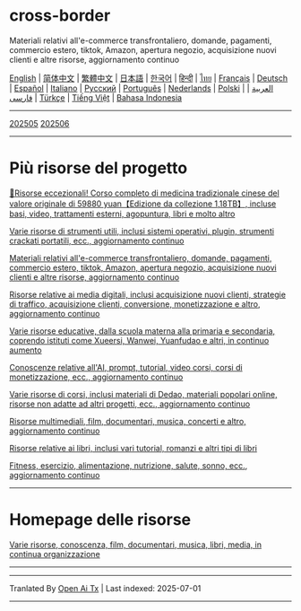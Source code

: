 # cross-border
Materiali relativi all'e-commerce transfrontaliero, domande, pagamenti, commercio estero, tiktok, Amazon, apertura negozio, acquisizione nuovi clienti e altre risorse, aggiornamento continuo

[English](https://openaitx.github.io/view.html?user=mswnlz&project=cross-border&lang=en) | [简体中文](https://openaitx.github.io/view.html?user=mswnlz&project=cross-border&lang=zh-CN) | [繁體中文](https://openaitx.github.io/view.html?user=mswnlz&project=cross-border&lang=zh-TW) | [日本語](https://openaitx.github.io/view.html?user=mswnlz&project=cross-border&lang=ja) | [한국어](https://openaitx.github.io/view.html?user=mswnlz&project=cross-border&lang=ko) | [हिन्दी](https://openaitx.github.io/view.html?user=mswnlz&project=cross-border&lang=hi) | [ไทย](https://openaitx.github.io/view.html?user=mswnlz&project=cross-border&lang=th) | [Français](https://openaitx.github.io/view.html?user=mswnlz&project=cross-border&lang=fr) | [Deutsch](https://openaitx.github.io/view.html?user=mswnlz&project=cross-border&lang=de) | [Español](https://openaitx.github.io/view.html?user=mswnlz&project=cross-border&lang=es) | [Italiano](https://openaitx.github.io/view.html?user=mswnlz&project=cross-border&lang=it) | [Русский](https://openaitx.github.io/view.html?user=mswnlz&project=cross-border&lang=ru) | [Português](https://openaitx.github.io/view.html?user=mswnlz&project=cross-border&lang=pt) | [Nederlands](https://openaitx.github.io/view.html?user=mswnlz&project=cross-border&lang=nl) | [Polski](https://openaitx.github.io/view.html?user=mswnlz&project=cross-border&lang=pl) | [العربية](https://openaitx.github.io/view.html?user=mswnlz&project=cross-border&lang=ar) | [فارسی](https://openaitx.github.io/view.html?user=mswnlz&project=cross-border&lang=fa) | [Türkçe](https://openaitx.github.io/view.html?user=mswnlz&project=cross-border&lang=tr) | [Tiếng Việt](https://openaitx.github.io/view.html?user=mswnlz&project=cross-border&lang=vi) | [Bahasa Indonesia](https://openaitx.github.io/view.html?user=mswnlz&project=cross-border&lang=id)

------------
[202505](https://raw.githubusercontent.com/mswnlz/cross-border/main/202505.md)
[202506](https://raw.githubusercontent.com/mswnlz/cross-border/main/202506.md)



---------------
# Più risorse del progetto

[🎁Risorse eccezionali! Corso completo di medicina tradizionale cinese del valore originale di 59880 yuan【Edizione da collezione 1,18TB】, incluse basi, video, trattamenti esterni, agopuntura, libri e molto altro](https://github.com/mswnlz/chinese-traditional)

[Varie risorse di strumenti utili, inclusi sistemi operativi, plugin, strumenti crackati portatili, ecc., aggiornamento continuo](https://github.com/mswnlz/tools)


[Materiali relativi all'e-commerce transfrontaliero, domande, pagamenti, commercio estero, tiktok, Amazon, apertura negozio, acquisizione nuovi clienti e altre risorse, aggiornamento continuo](https://github.com/mswnlz/cross-border)

[Risorse relative ai media digitali, inclusi acquisizione nuovi clienti, strategie di traffico, acquisizione clienti, conversione, monetizzazione e altro, aggiornamento continuo](https://github.com/mswnlz/self-media)

[Varie risorse educative, dalla scuola materna alla primaria e secondaria, coprendo istituti come Xueersi, Wanwei, Yuanfudao e altri, in continuo aumento](https://github.com/mswnlz/edu-knowlege)

[Conoscenze relative all'AI, prompt, tutorial, video corsi, corsi di monetizzazione, ecc., aggiornamento continuo](https://github.com/mswnlz/AIknowledge)

[Varie risorse di corsi, inclusi materiali di Dedao, materiali popolari online, risorse non adatte ad altri progetti, ecc., aggiornamento continuo](https://github.com/mswnlz/curriculum)

[Risorse multimediali, film, documentari, musica, concerti e altro, aggiornamento continuo](https://github.com/mswnlz/movies)

[Risorse relative ai libri, inclusi vari tutorial, romanzi e altri tipi di libri](https://github.com/mswnlz/book)

[Fitness, esercizio, alimentazione, nutrizione, salute, sonno, ecc., aggiornamento continuo](https://github.com/mswnlz/healthy)



---------------

# Homepage delle risorse
[Varie risorse, conoscenza, film, documentari, musica, libri, media, in continua organizzazione](https://github.com/mswnlz)

---------------

---

Tranlated By [Open Ai Tx](https://github.com/OpenAiTx/OpenAiTx) | Last indexed: 2025-07-01

---